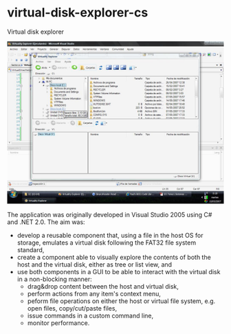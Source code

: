 # virtual-disk-explorer-cs
Virtual disk explorer

![Alt text](/screenshot.jpg?raw=true)

The application was originally developed in Visual Studio 2005 using C# and .NET 2.0. The aim was:
 * develop a reusable component that, using a file in the host OS for storage, emulates a virtual disk following the FAT32 file system standard,
 * create a component able to visually explore the contents of both the host and the virtual disk, either as tree or list view, and
 * use both components in a GUI to be able to interact with the virtual disk in a non-blocking manner:
   * drag&drop content between the host and virtual disk,
   * perform actions from any item's context menu,
   * peform file operations on either the host or virtual file system, e.g. open files, copy/cut/paste files,
   * issue commands in a custom command line,
   * monitor performance.
